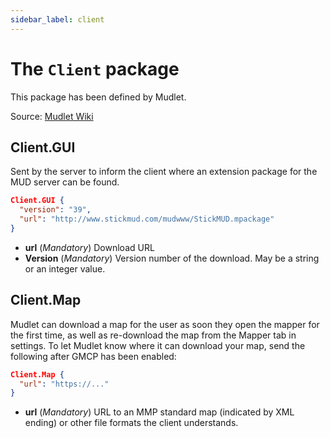 ```yaml
---
sidebar_label: client
---
```

# The ``Client`` package

This package has been defined by Mudlet.

Source: [Mudlet Wiki](https://wiki.mudlet.org/w/Manual:GMCP_Extensions)

## Client.GUI
Sent by the server to inform the client where an extension package for the MUD server can be found.
````json
Client.GUI {
  "version": "39",
  "url": "http://www.stickmud.com/mudwww/StickMUD.mpackage"
}
````
- **url**
  (*Mandatory*) Download URL
- **Version**
  (*Mandatory*) Version number of the download. May be a string or an integer value.


## Client.Map

Mudlet can download a map for the user as soon they open the mapper for the first time, as well as re-download the map from the Mapper tab in settings.
To let Mudlet know where it can download your map, send the following after GMCP has been enabled:

````json
Client.Map {
  "url": "https://..."
}
````
- **url**
  (*Mandatory*) URL to an MMP standard map (indicated by XML ending) or other file formats the client understands.